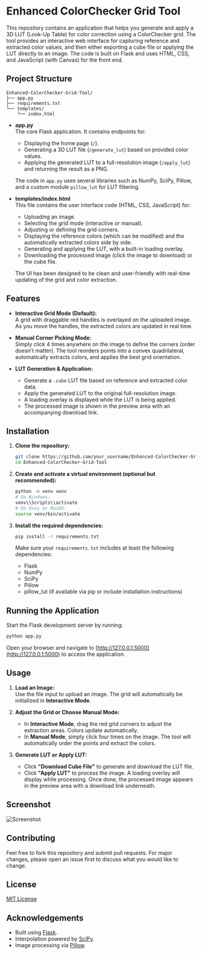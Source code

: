 
# Enhanced ColorChecker Grid Tool

This repository contains an application that helps you generate and apply a 3D LUT (Look-Up Table) for color correction using a ColorChecker grid. The tool provides an interactive web interface for capturing reference and extracted color values, and then either exporting a cube file or applying the LUT directly to an image. The code is built on Flask and uses HTML, CSS, and JavaScript (with Canvas) for the front end.

## Project Structure

```
Enhanced-ColorChecker-Grid-Tool/
├── app.py
├── requirements.txt
└── templates/
    └── index.html
```

- **app.py**  
  The core Flask application. It contains endpoints for:
  - Displaying the home page (`/`).
  - Generating a 3D LUT file (`/generate_lut`) based on provided color values.
  - Applying the generated LUT to a full-resolution image (`/apply_lut`) and returning the result as a PNG.
  
  The code in `app.py` uses several libraries such as NumPy, SciPy, Pillow, and a custom module `pillow_lut` for LUT filtering.

- **templates/index.html**  
  This file contains the user interface code (HTML, CSS, JavaScript) for:
  - Uploading an image.
  - Selecting the grid mode (interactive or manual).
  - Adjusting or defining the grid corners.
  - Displaying the reference colors (which can be modified) and the automatically extracted colors side by side.
  - Generating and applying the LUT, with a built-in loading overlay.
  - Downloading the processed image (click the image to download) or the cube file.
  
  The UI has been designed to be clean and user-friendly with real-time updating of the grid and color extraction.

## Features

- **Interactive Grid Mode (Default):**  
  A grid with draggable red handles is overlayed on the uploaded image. As you move the handles, the extracted colors are updated in real time.

- **Manual Corner Picking Mode:**  
  Simply click 4 times anywhere on the image to define the corners (order doesn’t matter). The tool reorders points into a convex quadrilateral, automatically extracts colors, and applies the best grid orientation.

- **LUT Generation & Application:**  
  - Generate a `.cube` LUT file based on reference and extracted color data.
  - Apply the generated LUT to the original full-resolution image.
  - A loading overlay is displayed while the LUT is being applied.
  - The processed image is shown in the preview area with an accompanying download link.

## Installation

1. **Clone the repository:**

   ```bash
   git clone https://github.com/your_username/Enhanced-ColorChecker-Grid-Tool.git
   cd Enhanced-ColorChecker-Grid-Tool
   ```

2. **Create and activate a virtual environment (optional but recommended):**

   ```bash
   python -m venv venv
   # On Windows:
   venv\\Scripts\\activate
   # On Unix or MacOS:
   source venv/bin/activate
   ```

3. **Install the required dependencies:**

   ```bash
   pip install -r requirements.txt
   ```

   Make sure your `requirements.txt` includes at least the following dependencies:
   - Flask
   - NumPy
   - SciPy
   - Pillow
   - pillow_lut (if available via pip or include installation instructions)

## Running the Application

Start the Flask development server by running:

```bash
python app.py
```

Open your browser and navigate to [http://127.0.0.1:5000](http://127.0.0.1:5000) to access the application.

## Usage

1. **Load an Image:**  
   Use the file input to upload an image. The grid will automatically be initialized in **Interactive Mode**.

2. **Adjust the Grid or Choose Manual Mode:**  
   - In **Interactive Mode**, drag the red grid corners to adjust the extraction areas. Colors update automatically.
   - In **Manual Mode**, simply click four times on the image. The tool will automatically order the points and extract the colors.

3. **Generate LUT or Apply LUT:**  
   - Click **"Download Cube File"** to generate and download the LUT file.
   - Click **"Apply LUT"** to process the image. A loading overlay will display while processing. Once done, the processed image appears in the preview area with a download link underneath.

## Screenshot

![Screenshot](screenshot.png)


## Contributing

Feel free to fork this repository and submit pull requests. For major changes, please open an issue first to discuss what you would like to change.

## License

[MIT License](LICENSE)

## Acknowledgements

- Built using [Flask](https://flask.palletsprojects.com/).
- Interpolation powered by [SciPy](https://www.scipy.org/).
- Image processing via [Pillow](https://python-pillow.org/).
```
